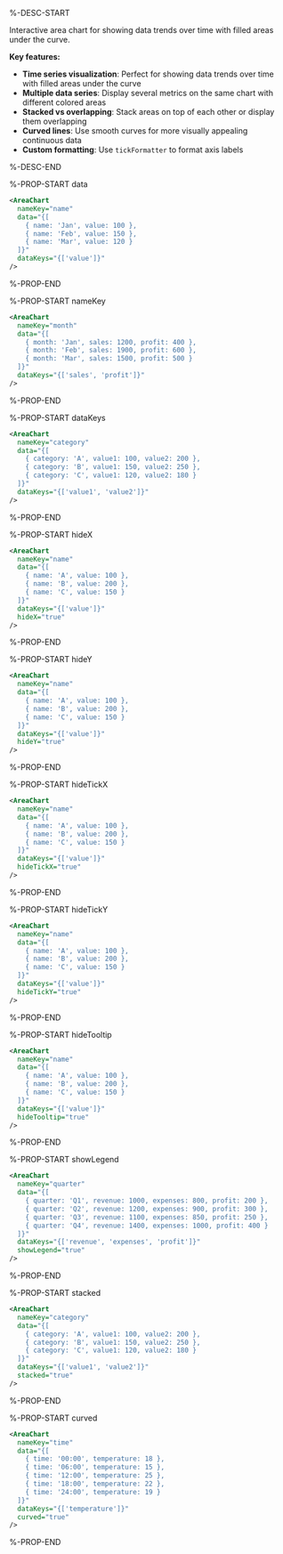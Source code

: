 %-DESC-START

Interactive area chart for showing data trends over time with filled areas under the curve.

**Key features:**
- **Time series visualization**: Perfect for showing data trends over time with filled areas under the curve
- **Multiple data series**: Display several metrics on the same chart with different colored areas
- **Stacked vs overlapping**: Stack areas on top of each other or display them overlapping
- **Curved lines**: Use smooth curves for more visually appealing continuous data
- **Custom formatting**: Use `tickFormatter` to format axis labels

%-DESC-END

%-PROP-START data

```xml
<AreaChart 
  nameKey="name"
  data="{[
    { name: 'Jan', value: 100 },
    { name: 'Feb', value: 150 },
    { name: 'Mar', value: 120 }
  ]}"
  dataKeys="{['value']}"
/>
```

%-PROP-END

%-PROP-START nameKey

```xml
<AreaChart 
  nameKey="month"
  data="{[
    { month: 'Jan', sales: 1200, profit: 400 },
    { month: 'Feb', sales: 1900, profit: 600 },
    { month: 'Mar', sales: 1500, profit: 500 }
  ]}"
  dataKeys="{['sales', 'profit']}"
/>
```

%-PROP-END

%-PROP-START dataKeys

```xml
<AreaChart 
  nameKey="category"
  data="{[
    { category: 'A', value1: 100, value2: 200 },
    { category: 'B', value1: 150, value2: 250 },
    { category: 'C', value1: 120, value2: 180 }
  ]}"
  dataKeys="{['value1', 'value2']}"
/>
```

%-PROP-END

%-PROP-START hideX

```xml
<AreaChart 
  nameKey="name"
  data="{[
    { name: 'A', value: 100 },
    { name: 'B', value: 200 },
    { name: 'C', value: 150 }
  ]}"
  dataKeys="{['value']}"
  hideX="true"
/>
```

%-PROP-END

%-PROP-START hideY

```xml
<AreaChart 
  nameKey="name"
  data="{[
    { name: 'A', value: 100 },
    { name: 'B', value: 200 },
    { name: 'C', value: 150 }
  ]}"
  dataKeys="{['value']}"
  hideY="true"
/>
```

%-PROP-END

%-PROP-START hideTickX

```xml
<AreaChart 
  nameKey="name"
  data="{[
    { name: 'A', value: 100 },
    { name: 'B', value: 200 },
    { name: 'C', value: 150 }
  ]}"
  dataKeys="{['value']}"
  hideTickX="true"
/>
```

%-PROP-END

%-PROP-START hideTickY

```xml
<AreaChart 
  nameKey="name"
  data="{[
    { name: 'A', value: 100 },
    { name: 'B', value: 200 },
    { name: 'C', value: 150 }
  ]}"
  dataKeys="{['value']}"
  hideTickY="true"
/>
```

%-PROP-END

%-PROP-START hideTooltip

```xml
<AreaChart 
  nameKey="name"
  data="{[
    { name: 'A', value: 100 },
    { name: 'B', value: 200 },
    { name: 'C', value: 150 }
  ]}"
  dataKeys="{['value']}"
  hideTooltip="true"
/>
```

%-PROP-END

%-PROP-START showLegend

```xml
<AreaChart 
  nameKey="quarter"
  data="{[
    { quarter: 'Q1', revenue: 1000, expenses: 800, profit: 200 },
    { quarter: 'Q2', revenue: 1200, expenses: 900, profit: 300 },
    { quarter: 'Q3', revenue: 1100, expenses: 850, profit: 250 },
    { quarter: 'Q4', revenue: 1400, expenses: 1000, profit: 400 }
  ]}"
  dataKeys="{['revenue', 'expenses', 'profit']}"
  showLegend="true"
/>
```

%-PROP-END

%-PROP-START stacked

```xml
<AreaChart 
  nameKey="category"
  data="{[
    { category: 'A', value1: 100, value2: 200 },
    { category: 'B', value1: 150, value2: 250 },
    { category: 'C', value1: 120, value2: 180 }
  ]}"
  dataKeys="{['value1', 'value2']}"
  stacked="true"
/>
```

%-PROP-END

%-PROP-START curved

```xml
<AreaChart 
  nameKey="time"
  data="{[
    { time: '00:00', temperature: 18 },
    { time: '06:00', temperature: 15 },
    { time: '12:00', temperature: 25 },
    { time: '18:00', temperature: 22 },
    { time: '24:00', temperature: 19 }
  ]}"
  dataKeys="{['temperature']}"
  curved="true"
/>
```

%-PROP-END

